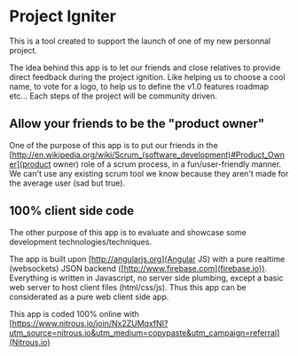 # Project Igniter

This is a tool created to support the launch of one of my new personnal project.

The idea behind this app is to let our friends and close relatives to provide direct feedback during the project ignition.
Like helping us to choose a cool name, to vote for a logo, to help us to define the v1.0 features roadmap etc...
Each steps of the project will be community driven.

## Allow your friends to be the "product owner"

One of the purpose of this app is to put our friends in the [http://en.wikipedia.org/wiki/Scrum_(software_development)#Product_Owner](product owner) role of a scrum process, in a fun/user-friendly manner.
We can't use any existing scrum tool we know because they aren't made for the average user (sad but true).

## 100% client side code

The other purpose of this app is to evaluate and showcase some development technologies/techniques.

The app is built upon [http://angularjs.org](Angular JS) with a pure realtime (websockets) JSON backend ([http://www.firebase.com](firebase.io)).
Everything is written in Javascript, no server side plumbing, except a basic web server to host client files (html/css/js).
Thus this app can be considerated as a pure web client side app.

This app is coded 100% online with [https://www.nitrous.io/join/Nx2ZUMqxfNI?utm_source=nitrous.io&utm_medium=copypaste&utm_campaign=referral](Nitrous.io)
